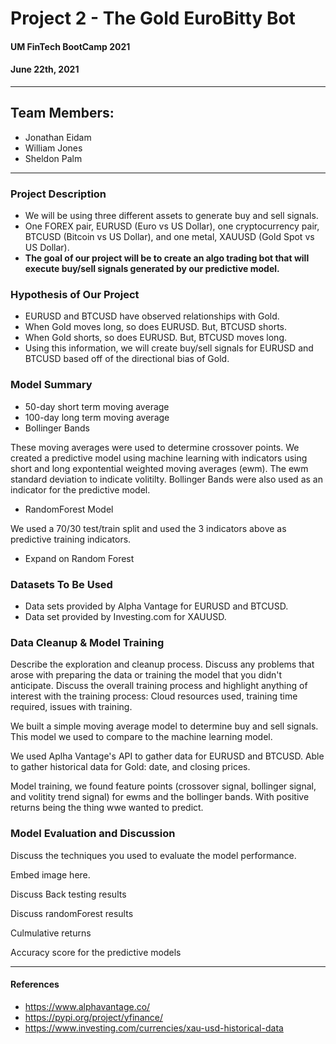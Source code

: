# Project 2 - The Gold EuroBitty Bot

#### UM FinTech BootCamp 2021

#### June 22th, 2021

---

## Team Members:

- Jonathan Eidam
- William Jones
- Sheldon Palm

---

### Project Description

- We will be using three different assets to generate buy and sell signals.
- One FOREX pair, EURUSD (Euro vs US Dollar), one cryptocurrency pair, BTCUSD (Bitcoin vs US Dollar), and one metal, XAUUSD (Gold Spot vs US Dollar).
- **The goal of our project will be to create an algo trading bot that will execute buy/sell signals generated by our predictive model.**

### Hypothesis of Our Project

- EURUSD and BTCUSD have observed relationships with Gold.
- When Gold moves long, so does EURUSD. But, BTCUSD shorts.
- When Gold shorts, so does EURUSD. But, BTCUSD moves long.
- Using this information, we will create buy/sell signals for EURUSD and BTCUSD based off of the directional bias of Gold.

### Model Summary

- 50-day short term moving average
- 100-day long term moving average
- Bollinger Bands

These moving averages were used to determine crossover points. We created a predictive model using machine learning with indicators using short and long expontential weighted moving averages (ewm). The ewm standard deviation to indicate volitilty. Bollinger Bands were also used as an indicator for the predictive model.

- RandomForest Model

We used a 70/30 test/train split and used the 3 indicators above as predictive training indicators.

- Expand on Random Forest

### Datasets To Be Used

- Data sets provided by Alpha Vantage for EURUSD and BTCUSD.
- Data set provided by Investing.com for XAUUSD.

### Data Cleanup & Model Training

Describe the exploration and cleanup process.
Discuss any problems that arose with preparing the data or training the model that you didn't anticipate.
Discuss the overall training process and highlight anything of interest with the training process: Cloud resources used, training time required, issues with training.

We built a simple moving average model to determine buy and sell signals. This model we used to compare to the machine learning model.

We used Aplha Vantage's API to gather data for EURUSD and BTCUSD. Able to gather historical data for Gold: date, and closing prices.

Model training, we found feature points (crossover signal, bollinger signal, and volitity trend signal) for ewms and the bollinger bands. With positive returns being the thing wwe wanted to predict.

### Model Evaluation and Discussion

Discuss the techniques you used to evaluate the model performance.

Embed image here.

Discuss Back testing results

Discuss randomForest results

Culmulative returns

Accuracy score for the predictive models

---

#### References

- https://www.alphavantage.co/
- https://pypi.org/project/yfinance/
- https://www.investing.com/currencies/xau-usd-historical-data
